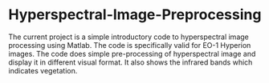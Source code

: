 # Hyperspectral-Image-Preprocessing
The current project is a simple introductory code to hyperspectral image processing using Matlab. The code is specifically valid for EO-1 Hyperion images. The code does simple pre-processing of hyperspectral image and display it in different visual format. It also shows the infrared bands which indicates vegetation.
